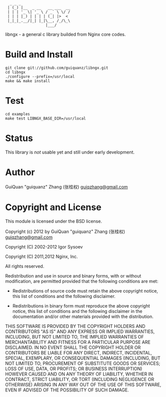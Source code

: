       _ _ _              
     | (_) |__  _ __   __ ___  __
     | | | '_ \| '_ \ / _` \ \/ /
     | | | |_) | | | | (_| |>  < 
     |_|_|_.__/|_| |_|\__, /_/\_\
                      |___/


libngx - a general c library builded from Nginx core codes.


Build and Install
=====

    git clone git://github.com/guiquanz/libngx.git
    cd libngx
    ./configure --prefix=/usr/local
    make && make install


Test
=====

    cd examples
    make test LIBNGX_BASE_DIR=/usr/local 


Status
======

This library is *not* usable yet and still under early development.


Author
======

GuiQuan "guiquanz" Zhang (张桂权) <guiqzhang@gmail.com>


Copyright and License
=====================

This module is licensed under the BSD license.

Copyright (c) 2012 by GuiQuan "guiquanz" Zhang (张桂权) <guiqzhang@gmail.com>

Copyright (C) 2002-2012 Igor Sysoev

Copyright (C) 2011,2012 Nginx, Inc.

All rights reserved.

Redistribution and use in source and binary forms, with or without modification, are permitted provided that the following conditions are met:

* Redistributions of source code must retain the above copyright notice, this list of conditions and the following disclaimer.

* Redistributions in binary form must reproduce the above copyright notice, this list of conditions and the following disclaimer in the documentation and/or other materials provided with the distribution.

THIS SOFTWARE IS PROVIDED BY THE COPYRIGHT HOLDERS AND CONTRIBUTORS "AS IS" AND ANY EXPRESS OR IMPLIED WARRANTIES, INCLUDING, BUT NOT LIMITED TO, THE IMPLIED WARRANTIES OF MERCHANTABILITY AND FITNESS FOR A PARTICULAR PURPOSE ARE DISCLAIMED. IN NO EVENT SHALL THE COPYRIGHT HOLDER OR CONTRIBUTORS BE LIABLE FOR ANY DIRECT, INDIRECT, INCIDENTAL, SPECIAL, EXEMPLARY, OR CONSEQUENTIAL DAMAGES (INCLUDING, BUT NOT LIMITED TO, PROCUREMENT OF SUBSTITUTE GOODS OR SERVICES; LOSS OF USE, DATA, OR PROFITS; OR BUSINESS INTERRUPTION) HOWEVER CAUSED AND ON ANY THEORY OF LIABILITY, WHETHER IN CONTRACT, STRICT LIABILITY, OR TORT (INCLUDING NEGLIGENCE OR OTHERWISE) ARISING IN ANY WAY OUT OF THE USE OF THIS SOFTWARE, EVEN IF ADVISED OF THE POSSIBILITY OF SUCH DAMAGE.


